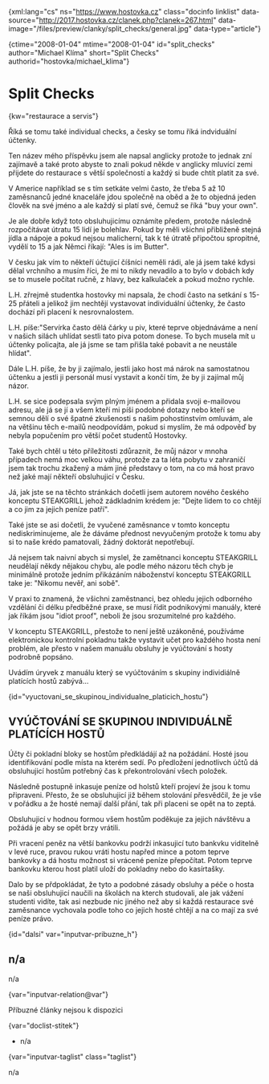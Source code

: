 
{xml:lang="cs" ns="https://www.hostovka.cz" class="docinfo linklist" data-source="http://2017.hostovka.cz/clanek.php?clanek=267.html" data-image="/files/preview/clanky/split_checks/general.jpg" data-type="article"}

{ctime="2008-01-04" mtime="2008-01-04" id="split\_checks" author="Michael Klíma" short="Split Checks" authorid="hostovka/michael\_klima"}

# Split Checks

<!-- generated attribute kw by user_updatekw.sh on 2021-01-05, do not edit -->

{kw="restaurace a servis"}

Říká se tomu také individual checks, a česky se tomu říká indviduální účtenky.

Ten název mého příspěvku jsem ale napsal anglicky protože to jednak zní zajímavě a také proto abyste to znali pokud někde v anglicky mluvící zemi přijdete do restaurace s větší společností a každý si bude chtít platit za své.

V Americe například se s tím setkáte velmi často, že třeba 5 až 10 zaměsnanců jedné knaceláře jdou společně na oběd a že to objedná jeden člověk na své jméno a ale každý si platí své, čemuž se říká "buy your own".

Je ale dobře když toto obsluhujicímu oznámíte předem, protože následně rozpočítávat útratu 15 lidí je bolehlav. Pokud by měli všichni přibliženě stejná jídla a nápoje a pokud nejsou malicherní, tak k té útratě připočtou spropitné, vydělí to 15 a jak Němci říkají: "Ales is im Butter".

V česku jak vím to někteří účtujicí číšníci neměli rádi, ale já jsem také kdysi dělal vrchního a musím říci, že mi to nikdy nevadilo a to bylo v dobách kdy se to musele počítat ručně, z hlavy, bez kalkulaček a pokud možno rychle.

L.H. zřrejmě studentka hostovky mi napsala, že chodí často na setkání s 15-25 přáteli a jelikož jim nechtějí vystavovat individuální účtenky, že často dochází při placení k nesrovnalostem.

L.H. píše:"Servírka často dělá čárky u piv, které teprve objednáváme a není v našich silách uhlídat sestli tato piva potom donese. To bych musela mít u účtenky policajta, ale já jsme se tam přišla také pobavit a ne neustále hlídat".

Dále L.H. píše, že by ji zajímalo, jestli jako host má nárok na samostatnou účtenku a jestli ji personál musí vystavit a končí tím, že by ji zajímal můj názor.

L.H. se sice podepsala svým plným jménem a přidala svoji e-mailovou adresu, ale já se jí a všem kteří mi píši podobné dotazy nebo kteří se semnou dělí o své špatné zkušenosti s našim pohostinstvím omluvám, ale na většinu těch e-mailů neodpovídám, pokud si myslím, že má odpověď by nebyla popučením pro větší počet studentů Hostovky.

Také bych chtěl u této příležitosti zdůraznit, že můj názor v mnoha případech nemá moc velkou váhu, protože za ta léta pobytu v zahraničí jsem tak trochu zkažený a mám jiné představy o tom, na co má host pravo než jaké mají někteří obsluhujicí v Česku.

Já, jak jste se na těchto stránkách dočetli jsem autorem nového českého konceptu STEAKGRILL jehož zádkladním krédem je: "Dejte lidem to co chtějí a co jim za jejich peníze patří".

Také jste se asi dočetli, že vyučené zaměsnance v tomto konceptu nediskriminujeme, ale že dáváme přednost nevyučeným protože k tomu aby si to naše krédo pamatovali, žádný doktorát nepotřebují.

Já nejsem tak naivní abych si myslel, že zamětnanci konceptu STEAKGRILL neudělají někdy nějakou chybu, ale podle mého názoru těch chyb je minimálně protože jedním přikázáním náboženství konceptu STEAKGRILL take je: "Nikomu nevěř, ani sobě".

V praxi to znamená, že všichni zaměstnanci, bez ohledu jejich odborného vzdělání či délku předběžné praxe, se musí řídit podnikovými manuály, které jak říkám jsou "idiot proof", neboli že jsou srozumitelné pro každého.

V konceptu STEAKGRILL, přestože to není ještě uzákoněné, používáme elektronickou kontrolní pokladnu takže vystavit učet pro každého hosta není problém, ale přesto v našem manuálu obsluhy je vyúčtování s hosty podrobně popsáno.

Uvádím úryvek z manuálu který se vyúčtováním s skupiny individiálně platících hostů zabývá...

{id="vyuctovani\_se\_skupinou\_individualne\_platicich_hostu"}

## VYÚČTOVÁNÍ SE SKUPINOU INDIVIDUÁLNĚ PLATÍCÍCH HOSTŮ

Účty či pokladní bloky se hostům předkládájí až na požádání. Hosté jsou identifikování podle místa na kterém sedí. Po předložení jednotlivch účtů dá obsluhujicí hostům potřebný čas k překontrolování všech položek.

Následně postupně inkasuje peníze od holstů kteří projeví že jsou k tomu připraveni. Přesto, že se obsluhujicí již během stolování přesvědčil, že je vše v pořádku a že hosté nemají další přání, tak při placeni se opět na to zeptá.

Obsluhujicí v hodnou formou všem hostům poděkuje za jejich návštěvu a požádá je aby se opět brzy vrátili.

Při vracení peněz na větší bankovku podrží inkasujicí tuto bankvku viditelně v levé ruce, pravou rukou vráti hostu napřed mince a potom teprve bankovky a dá hostu možnost si vrácené peníze přepočítat. Potom teprve bankovku kterou host platil uloží do pokladny nebo do kasírtašky.

Dalo by se přdpokládat, že tyto a podobné zásady obsluhy a péče o hosta se naši obsluhujicí naučili na školách na kterch studovali, ale jak vážení studenti vidíte, tak asi nezbude nic jiného než aby si každá restaurace své zaměsnance vychovala podle toho co jejich hosté chtějí a na co mají za své peníze právo.

{id="dalsi" var="inputvar-pribuzne_h"}

## n/a

n/a

{var="inputvar-relation@var"}

Příbuzné články nejsou k dispozici

{var="doclist-stitek"}

  * n/a

{var="inputvar-taglist" class="taglist"}

n/a


